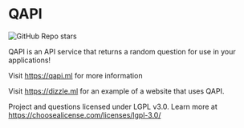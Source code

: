 # QAPI

![GitHub Repo stars](https://img.shields.io/github/stars/DillonB07/QAPI?label=Stars&logo=github)

QAPI is an API service that returns a random question for use in your applications!

Visit https://qapi.ml for more information

Visit https://dizzle.ml for an example of a website that uses QAPI.

Project and questions licensed under LGPL v3.0. Learn more at https://choosealicense.com/licenses/lgpl-3.0/